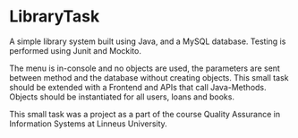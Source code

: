 # LibraryTask
A simple library system built using Java, and a MySQL database.
Testing is performed using Junit and Mockito.

 The menu is in-console and no objects are used, the parameters are sent between method and the database without creating objects.
 This small task should be extended with a Frontend and APIs that call Java-Methods. Objects should be instantiated for all users, loans and books.

This small task was a project as a part of the course Quality Assurance in Information Systems at Linneus University.
